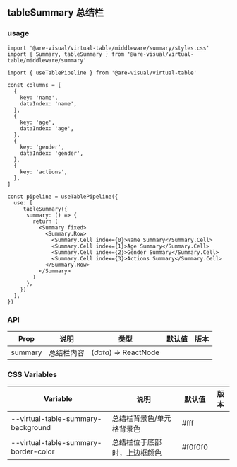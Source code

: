 ## tableSummary 总结栏

### usage

```tsx
import '@are-visual/virtual-table/middleware/summary/styles.css'
import { Summary, tableSummary } from '@are-visual/virtual-table/middleware/summary'

import { useTablePipeline } from '@are-visual/virtual-table'

const columns = [
  {
    key: 'name',
    dataIndex: 'name',
  },
  {
    key: 'age',
    dataIndex: 'age',
  },
  {
    key: 'gender',
    dataIndex: 'gender',
  },
  {
    key: 'actions',
  },
]

const pipeline = useTablePipeline({
  use: [
     tableSummary({
      summary: () => {
        return (
          <Summary fixed>
            <Summary.Row>
              <Summary.Cell index={0}>Name Summary</Summary.Cell>
              <Summary.Cell index={1}>Age Summary</Summary.Cell>
              <Summary.Cell index={2}>Gender Summary</Summary.Cell>
              <Summary.Cell index={3}>Actions Summary</Summary.Cell>
            </Summary.Row>
          </Summary>
        )
      },
    })
  ],
})
```

### API

| Prop    | 说明       | 类型                  | 默认值 | 版本 |
| ------- | ---------- | --------------------- | ------ | ---- |
| summary | 总结栏内容 | (*data*) => ReactNode |        |      |


### CSS Variables

| Variable                             | 说明                         | 默认值   | 版本 |
| ------------------------------------ | ---------------------------- | -------- | ---- |
| --virtual-table-summary-background   | 总结栏背景色/单元格背景色    | #fff     |      |
| --virtual-table-summary-border-color | 总结栏位于底部时，上边框颜色 | \#f0f0f0 |      |
